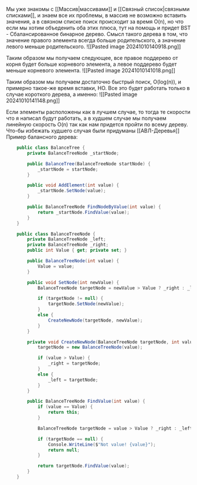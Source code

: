 Мы уже знакомы с [[Массив|массивами]] и [[Связный список|связными списками]], и знаем все их проблемы, в массив не возможно вставить значения, а в связном списке поиск происходит за время O(n), но что если мы хотим объеденить оба этих плюса, тут на помощь и придет BST - Сбалансированное бинарное дерево.
Смысл такого дерева в том, что значение правого элемента всегда больше родительского, а значение левого меньше родительского.
![[Pasted image 20241010140918.png]]

Таким образом мы получаем следующее, все правое поддерево от корня будет больше корневого элемента, а левое поддерево будет меньше корневого элемента.
![[Pasted image 20241010141018.png]]

Таким образом мы получаем достаточно быстрый поиск, O(log(n)), и примерно такое-же время вставки, НО.
Все это будет работать только в случае короткого дерева, а именно:
![[Pasted image 20241010141148.png]]

Если элементы расположены как в лучшем случае, то тогда те скорости что я написал будут работать, а в худшем случае мы получаем линейную скорость O(n) так как нам придется пройти по всему дереву. Что-бы избежать худшего случая были придуманы [[АВЛ-Деревья]]
Пример балансного дерева:

```csharp
    public class BalanceTree {
        private BalanceTreeNode _startNode;

        public BalanceTree(BalanceTreeNode startNode) {
            _startNode = startNode;
        }

        public void AddElement(int value) {
            _startNode.SetNode(value);
        }

        public BalanceTreeNode FindNodeByValue(int value) {
            return _startNode.FindValue(value);
        }
    }

    public class BalanceTreeNode {
        private BalanceTreeNode _left;
        private BalanceTreeNode _right;
        public int Value { get; private set; }

        public BalanceTreeNode(int value) {
            Value = value;
        }

        public void SetNode(int newValue) {
            BalanceTreeNode targetNode = newValue > Value ? _right : _left;

            if (targetNode != null) {
                targetNode.SetNode(newValue);
            }
            else {
                CreateNewNode(targetNode, newValue);
            }
        }

        private void CreateNewNode(BalanceTreeNode targetNode, int value) {
            targetNode = new BalanceTreeNode(value);

            if (value > Value) {
                _right = targetNode;
            }
            else {
                _left = targetNode;
            }
        }

        public BalanceTreeNode FindValue(int value) {
            if (value == Value) {
                return this;
            }

            BalanceTreeNode targetNode = value > Value ? _right : _left;

            if (targetNode == null) {
                Console.WriteLine($"Not value! {value}");
                return null;
            }

            return targetNode.FindValue(value);
        }
    }
```

